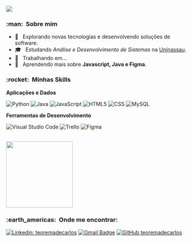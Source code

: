 
![](https://komarev.com/ghpvc/?username=devscarlos&color=006bed)

<h3> :man: &nbsp;Sobre mim </h3>

- 🤔 &nbsp; Explorando novas tecnologias e desenvolvendo soluções de software.
- 🎓 &nbsp; Estudando *Análise e Desenvolvimento de Sistemas* na <a href="https://www.uninassau.edu.br/">Uninassau</a>.
- 💼 &nbsp; Trabalhando em...
- 🌱 &nbsp; Aprendendo mais sobre **Javascript, Java e Figma**.

<h3> :rocket: &nbsp;Minhas Skills </h3>

**Aplicações e Dados**

  ![Python](https://img.shields.io/badge/-Python-333333?style=flat&logo=Python)
  ![Java](https://img.shields.io/badge/-Java-333333?style=flat&logo=Java&logo=java)
  ![JavaScript](https://img.shields.io/badge/-JavaScript-333333?style=flat&logo=javascript)
  ![HTML5](https://img.shields.io/badge/-HTML5-333333?style=flat&logo=HTML5)
  ![CSS](https://img.shields.io/badge/-CSS-333333?style=flat&logo=CSS3&logoColor=1572B6)
  ![MySQL](https://img.shields.io/badge/-MySQL-333333?style=flat&logo=mysql)

**Ferramentas de Desenvolvimento**

  ![Visual Studio Code](https://img.shields.io/badge/-Visual%20Studio%20Code-333333?style=flat&logo=visual-studio-code&logoColor=007ACC)
  ![Trello](https://img.shields.io/badge/-Trello-333333?style=flat&logo=trello&logoColor=007ACC)
  ![Figma](https://img.shields.io/badge/-Figma-333333?style=flat&logo=figma&logoColor=007ACC)

<br/>

<a href="https://github.com/teoremadecarlos">
  <img height="180em" src="https://github-readme-stats.vercel.app/api?username=devscarlos&theme=dracula&show_icons=true" />
</a>

<br/>

<h3> :earth_americas: &nbsp;Onde me encontrar: </h3> 

[![Linkedin: teoremadecarlos](https://img.shields.io/badge/-devscarlos-blue?style=flat-square&logo=Linkedin&logoColor=white&link=www.linkedin.com/in/teoremadecarlos)](LINK-DO-SEU-LINKEDIN)
[![Gmail Badge](https://img.shields.io/badge/-carlosjsantos109@gmail.com-006bed?style=flat-square&logo=Gmail&logoColor=white&link=mailto:carlosjsantos109@gmail.com)](mailto:SEU-EMAIL)
[![GitHub teoremadecarlos]( https://img.shields.io/github/followers/teoremadecarlos?label=follow&style=social)](LINK-DO-SEU-GITHUB)
